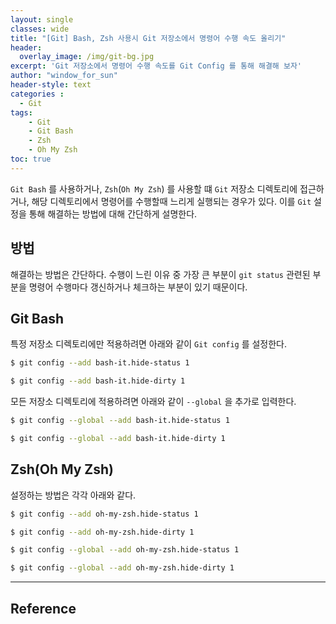 ```yaml
--- 
layout: single
classes: wide
title: "[Git] Bash, Zsh 사용시 Git 저장소에서 명령어 수행 속도 올리기"
header:
  overlay_image: /img/git-bg.jpg
excerpt: 'Git 저장소에서 명령어 수행 속도를 Git Config 를 통해 해결해 보자'
author: "window_for_sun"
header-style: text
categories :
  - Git
tags:
    - Git
    - Git Bash
    - Zsh
    - Oh My Zsh
toc: true
---  
```


`Git Bash` 를 사용하거나, `Zsh`(`Oh My Zsh`) 를 사용할 떄 `Git` 저장소 디렉토리에 접근하거나, 
해당 디렉토리에서 명령어를 수행할때 느리게 실행되는 경우가 있다. 
이를 `Git` 설정을 통해 해결하는 방법에 대해 간단하게 설명한다. 

## 방법
해결하는 방법은 간단하다. 
수행이 느린 이유 중 가장 큰 부분이 `git status` 관련된 부분을 명령어 수행마다 갱신하거나 체크하는 부분이 있기 때문이다. 

## Git Bash
특정 저장소 디렉토리에만 적용하려면 아래와 같이 `Git config` 를 설정한다. 

```bash
$ git config --add bash-it.hide-status 1

$ git config --add bash-it.hide-dirty 1
```  

모든 저장소 디렉토리에 적용하려면 아래와 같이 `--global` 을 추가로 입력한다. 

```bash
$ git config --global --add bash-it.hide-status 1

$ git config --global --add bash-it.hide-dirty 1
```  

## Zsh(Oh My Zsh)
설정하는 방법은 각각 아래와 같다. 

```bash
$ git config --add oh-my-zsh.hide-status 1

$ git config --add oh-my-zsh.hide-dirty 1
```  

```bash
$ git config --global --add oh-my-zsh.hide-status 1

$ git config --global --add oh-my-zsh.hide-dirty 1
```  


---
 
## Reference



